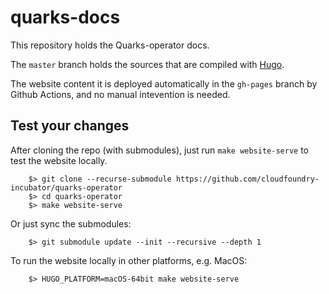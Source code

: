 # quarks-docs


This repository holds the Quarks-operator docs.

The `master` branch holds the sources that are compiled with [Hugo](https://gohugo.io/).

The website content it is deployed automatically in the `gh-pages` branch by Github Actions, and no manual intevention is needed.

## Test your changes

After cloning the repo (with submodules), just run `make website-serve` to test the website locally.

```
    $> git clone --recurse-submodule https://github.com/cloudfoundry-incubator/quarks-operator
    $> cd quarks-operator
    $> make website-serve
```

Or just sync the submodules:
```
    $> git submodule update --init --recursive --depth 1
```

To run the website locally in other platforms, e.g. MacOS:

```
    $> HUGO_PLATFORM=macOS-64bit make website-serve
```
